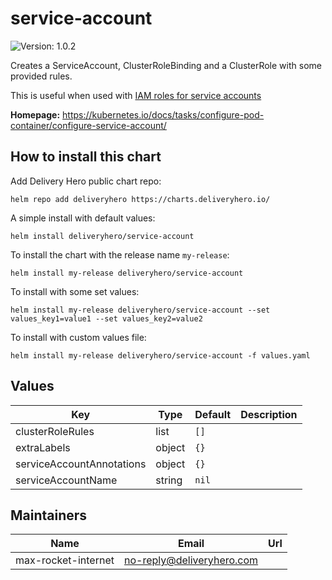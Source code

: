 # service-account

![Version: 1.0.2](https://img.shields.io/badge/Version-1.0.2-informational?style=flat-square)

Creates a ServiceAccount, ClusterRoleBinding and a ClusterRole with some provided rules.

This is useful when used with [IAM roles for service accounts](https://docs.aws.amazon.com/eks/latest/userguide/iam-roles-for-service-accounts.html)

**Homepage:** <https://kubernetes.io/docs/tasks/configure-pod-container/configure-service-account/>

## How to install this chart

Add Delivery Hero public chart repo:

```console
helm repo add deliveryhero https://charts.deliveryhero.io/
```

A simple install with default values:

```console
helm install deliveryhero/service-account
```

To install the chart with the release name `my-release`:

```console
helm install my-release deliveryhero/service-account
```

To install with some set values:

```console
helm install my-release deliveryhero/service-account --set values_key1=value1 --set values_key2=value2
```

To install with custom values file:

```console
helm install my-release deliveryhero/service-account -f values.yaml
```

## Values

| Key | Type | Default | Description |
|-----|------|---------|-------------|
| clusterRoleRules | list | `[]` |  |
| extraLabels | object | `{}` |  |
| serviceAccountAnnotations | object | `{}` |  |
| serviceAccountName | string | `nil` |  |

## Maintainers

| Name | Email | Url |
| ---- | ------ | --- |
| max-rocket-internet | no-reply@deliveryhero.com |  |
